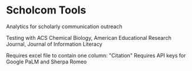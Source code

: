 # Scholcom Tools
Analytics for scholarly communication outreach

Testing with ACS Chemical Biology, American Educational Research Journal, Journal of Information Literacy

Requires excel file to contain one column: "Citation"
Requires API keys for Google PaLM and Sherpa Romeo
